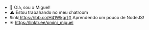 - 👋 Olá, sou o Miguel!
- ⚠ Estou trabahando no meu chatroom
- !link[https://ibb.co/H41Wkgr]() Aprendendo um pouco de NodeJS!
- ✳ https://linktr.ee/omini_miguel
